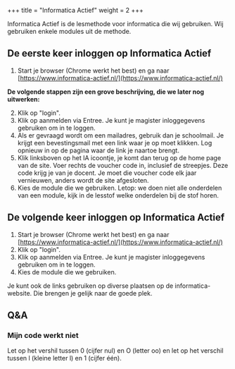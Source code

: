 +++
title = "Informatica Actief"
weight = 2
+++

Informatica Actief is de lesmethode voor informatica die wij gebruiken. Wij gebruiken enkele modules uit de methode.
<!--more-->

## De eerste keer inloggen op Informatica Actief

1. Start je browser (Chrome werkt het best) en ga naar [https://www.informatica-actief.nl/](https://www.informatica-actief.nl/)

**De volgende stappen zijn een grove beschrijving, die we later nog uitwerken:**

2. Klik op "login".
3. Klik op aanmelden via Entree. Je kunt je magister inloggegevens gebruiken om in te loggen.
4. Als er gevraagd wordt om een mailadres, gebruik dan je schoolmail. Je krijgt een bevestingsmail met een link waar je op moet klikken. Log opnieuw in op de pagina waar de link je naartoe brengt.
5. Klik linksboven op het IA icoontje, je komt dan terug op de home page van de site. Voer rechts de voucher code in, inclusief de streepjes. Deze code krijg je van je docent. Je moet die voucher code elk jaar vernieuwen, anders wordt de site afgesloten.
6. Kies de module die we gebruiken. Letop: we doen niet alle onderdelen van een module, kijk in de lesstof welke onderdelen bij de stof horen.

## De volgende keer inloggen op Informatica Actief
1. Start je browser (Chrome werkt het best) en ga naar [https://www.informatica-actief.nl/](https://www.informatica-actief.nl/)
2. Klik op "login".
3. Klik op aanmelden via Entree. Je kunt je magister inloggegevens gebruiken om in te loggen.
4. Kies de module die we gebruiken.

Je kunt ook de links gebruiken op diverse plaatsen op de informatica-website. Die brengen je gelijk naar de goede plek.

## Q&A

### Mijn code werkt niet
Let op het vershil tussen 0 (cijfer nul) en O (letter oo) en let op het verschil tussen l (kleine letter l) en 1 (cijfer één).
